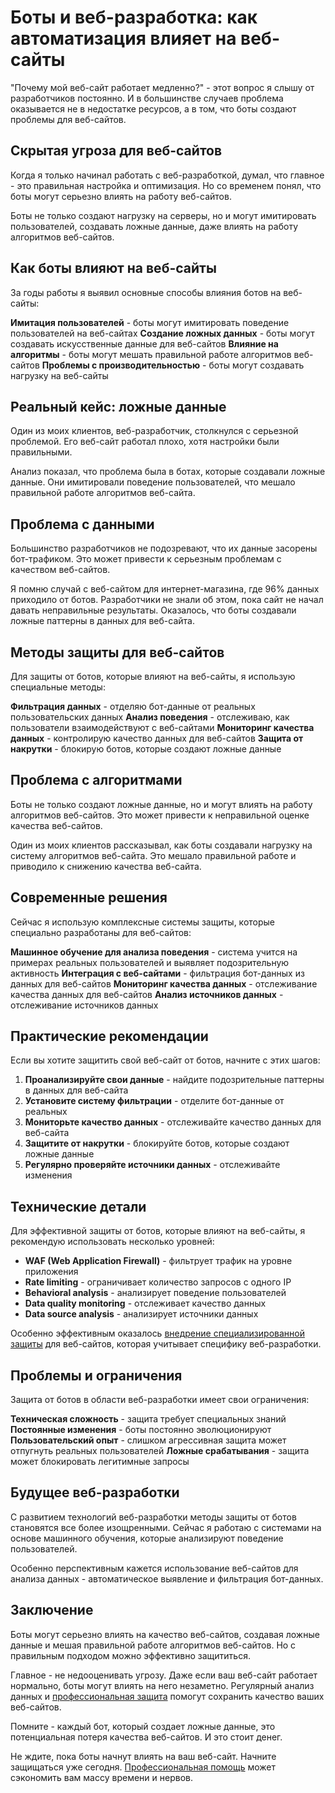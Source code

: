 # Боты и веб-разработка: как автоматизация влияет на веб-сайты

"Почему мой веб-сайт работает медленно?" - этот вопрос я слышу от разработчиков постоянно. И в большинстве случаев проблема оказывается не в недостатке ресурсов, а в том, что боты создают проблемы для веб-сайтов.

## Скрытая угроза для веб-сайтов

Когда я только начинал работать с веб-разработкой, думал, что главное - это правильная настройка и оптимизация. Но со временем понял, что боты могут серьезно влиять на работу веб-сайтов.

Боты не только создают нагрузку на серверы, но и могут имитировать пользователей, создавать ложные данные, даже влиять на работу алгоритмов веб-сайтов.

## Как боты влияют на веб-сайты

За годы работы я выявил основные способы влияния ботов на веб-сайты:

**Имитация пользователей** - боты могут имитировать поведение пользователей на веб-сайтах
**Создание ложных данных** - боты могут создавать искусственные данные для веб-сайтов
**Влияние на алгоритмы** - боты могут мешать правильной работе алгоритмов веб-сайтов
**Проблемы с производительностью** - боты могут создавать нагрузку на веб-сайты

## Реальный кейс: ложные данные

Один из моих клиентов, веб-разработчик, столкнулся с серьезной проблемой. Его веб-сайт работал плохо, хотя настройки были правильными.

Анализ показал, что проблема была в ботах, которые создавали ложные данные. Они имитировали поведение пользователей, что мешало правильной работе алгоритмов веб-сайта.

## Проблема с данными

Большинство разработчиков не подозревают, что их данные засорены бот-трафиком. Это может привести к серьезным проблемам с качеством веб-сайтов.

Я помню случай с веб-сайтом для интернет-магазина, где 96% данных приходило от ботов. Разработчики не знали об этом, пока сайт не начал давать неправильные результаты. Оказалось, что боты создавали ложные паттерны в данных для веб-сайта.

## Методы защиты для веб-сайтов

Для защиты от ботов, которые влияют на веб-сайты, я использую специальные методы:

**Фильтрация данных** - отделяю бот-данные от реальных пользовательских данных
**Анализ поведения** - отслеживаю, как пользователи взаимодействуют с веб-сайтами
**Мониторинг качества данных** - контролирую качество данных для веб-сайтов
**Защита от накрутки** - блокирую ботов, которые создают ложные данные

## Проблема с алгоритмами

Боты не только создают ложные данные, но и могут влиять на работу алгоритмов веб-сайтов. Это может привести к неправильной оценке качества веб-сайтов.

Один из моих клиентов рассказывал, как боты создавали нагрузку на систему алгоритмов веб-сайта. Это мешало правильной работе и приводило к снижению качества веб-сайта.

## Современные решения

Сейчас я использую комплексные системы защиты, которые специально разработаны для веб-сайтов:

**Машинное обучение для анализа поведения** - система учится на примерах реальных пользователей и выявляет подозрительную активность
**Интеграция с веб-сайтами** - фильтрация бот-данных из данных для веб-сайтов
**Мониторинг качества данных** - отслеживание качества данных для веб-сайтов
**Анализ источников данных** - отслеживание источников данных

## Практические рекомендации

Если вы хотите защитить свой веб-сайт от ботов, начните с этих шагов:

1. **Проанализируйте свои данные** - найдите подозрительные паттерны в данных для веб-сайта
2. **Установите систему фильтрации** - отделите бот-данные от реальных
3. **Мониторьте качество данных** - отслеживайте качество данных для веб-сайта
4. **Защитите от накрутки** - блокируйте ботов, которые создают ложные данные
5. **Регулярно проверяйте источники данных** - отслеживайте изменения

## Технические детали

Для эффективной защиты от ботов, которые влияют на веб-сайты, я рекомендую использовать несколько уровней:

- **WAF (Web Application Firewall)** - фильтрует трафик на уровне приложения
- **Rate limiting** - ограничивает количество запросов с одного IP
- **Behavioral analysis** - анализирует поведение пользователей
- **Data quality monitoring** - отслеживает качество данных
- **Data source analysis** - анализирует источники данных

Особенно эффективным оказалось [внедрение специализированной защиты](https://progaem.com/ustanovka-antibота-usluga-po-zashhite-ot-botов-vashih-sajtов-na-различных-cms-системах.html) для веб-сайтов, которая учитывает специфику веб-разработки.

## Проблемы и ограничения

Защита от ботов в области веб-разработки имеет свои ограничения:

**Техническая сложность** - защита требует специальных знаний
**Постоянные изменения** - боты постоянно эволюционируют
**Пользовательский опыт** - слишком агрессивная защита может отпугнуть реальных пользователей
**Ложные срабатывания** - защита может блокировать легитимные запросы

## Будущее веб-разработки

С развитием технологий веб-разработки методы защиты от ботов становятся все более изощренными. Сейчас я работаю с системами на основе машинного обучения, которые анализируют поведение пользователей.

Особенно перспективным кажется использование веб-сайтов для анализа данных - автоматическое выявление и фильтрация бот-данных.

## Заключение

Боты могут серьезно влиять на качество веб-сайтов, создавая ложные данные и мешая правильной работе алгоритмов веб-сайтов. Но с правильным подходом можно эффективно защититься.

Главное - не недооценивать угрозу. Даже если ваш веб-сайт работает нормально, боты могут влиять на него незаметно. Регулярный анализ данных и [профессиональная защита](https://progaem.com/ustanovka-antibота-usluga-po-zashhite-ot-botов-vashih-sajtов-na-различных-cms-системах.html) помогут сохранить качество ваших веб-сайтов.

Помните - каждый бот, который создает ложные данные, это потенциальная потеря качества веб-сайтов. И это стоит денег.

Не ждите, пока боты начнут влиять на ваш веб-сайт. Начните защищаться уже сегодня. [Профессиональная помощь](https://progaem.com/ustanovka-antibота-usluga-po-zashhite-ot-botов-vashih-sajtов-na-различных-cms-системах.html) может сэкономить вам массу времени и нервов.
